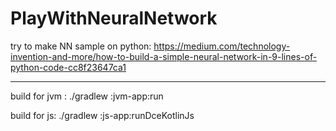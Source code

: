 # PlayWithNeuralNetwork
try to make NN
sample on python:
https://medium.com/technology-invention-and-more/how-to-build-a-simple-neural-network-in-9-lines-of-python-code-cc8f23647ca1

***
build for jvm :
./gradlew :jvm-app:run

build for js:
 ./gradlew :js-app:runDceKotlinJs
